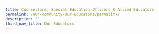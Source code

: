 ```yaml
---
title: Counsellors, Special Education Officers & Allied Educators
permalink: /our-community/Our-Educators/permalink/
description: ""
third_nav_title: Our Educators
---
```

